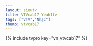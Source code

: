 ```yaml
---
layout: sieutv
title: VTVcab17 Yeah1tv
tags: ["VTV","Nhạc"]
thumb: vtvcab17
---
```

{% include tvpro key="vn_vtvcab17" %}
